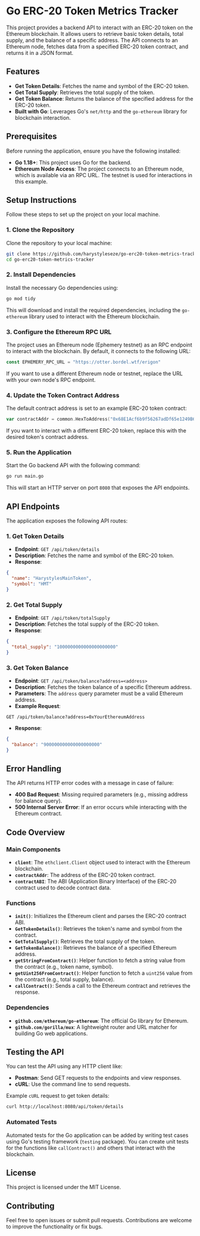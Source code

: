 # Go ERC-20 Token Metrics Tracker

This project provides a backend API to interact with an ERC-20 token on the Ethereum blockchain. It allows users to retrieve basic token details, total supply, and the balance of a specific address. The API connects to an Ethereum node, fetches data from a specified ERC-20 token contract, and returns it in a JSON format.

## Features

- **Get Token Details**: Fetches the name and symbol of the ERC-20 token.
- **Get Total Supply**: Retrieves the total supply of the token.
- **Get Token Balance**: Returns the balance of the specified address for the ERC-20 token.
- **Built with Go**: Leverages Go's `net/http` and the `go-ethereum` library for blockchain interaction.

## Prerequisites

Before running the application, ensure you have the following installed:

- **Go 1.18+**: This project uses Go for the backend.
- **Ethereum Node Access**: The project connects to an Ethereum node, which is available via an RPC URL. The testnet is used for interactions in this example.

## Setup Instructions

Follow these steps to set up the project on your local machine.

### 1. Clone the Repository

Clone the repository to your local machine:

```bash
git clone https://github.com/harystyleseze/go-erc20-token-metrics-tracker.git
cd go-erc20-token-metrics-tracker
```

### 2. Install Dependencies

Install the necessary Go dependencies using:

```bash
go mod tidy
```

This will download and install the required dependencies, including the `go-ethereum` library used to interact with the Ethereum blockchain.

### 3. Configure the Ethereum RPC URL

The project uses an Ethereum node (Ephemery testnet) as an RPC endpoint to interact with the blockchain. By default, it connects to the following URL:

```go
const EPHEMERY_RPC_URL = "https://otter.bordel.wtf/erigon"
```

If you want to use a different Ethereum node or testnet, replace the URL with your own node's RPC endpoint.

### 4. Update the Token Contract Address

The default contract address is set to an example ERC-20 token contract:

```go
var contractAddr = common.HexToAddress("0x68E1Acf6b9f56267adDf65e1249B6aE321c0560E")
```

If you want to interact with a different ERC-20 token, replace this with the desired token's contract address.

### 5. Run the Application

Start the Go backend API with the following command:

```bash
go run main.go
```

This will start an HTTP server on port `8080` that exposes the API endpoints.

## API Endpoints

The application exposes the following API routes:

### 1. **Get Token Details**

- **Endpoint**: `GET /api/token/details`
- **Description**: Fetches the name and symbol of the ERC-20 token.
- **Response**:

```json
{
  "name": "HarystylesMainToken",
  "symbol": "HMT"
}
```

### 2. **Get Total Supply**

- **Endpoint**: `GET /api/token/totalSupply`
- **Description**: Fetches the total supply of the ERC-20 token.
- **Response**:

```json
{
  "total_supply": "1000000000000000000000"
}
```

### 3. **Get Token Balance**

- **Endpoint**: `GET /api/token/balance?address=<address>`
- **Description**: Fetches the token balance of a specific Ethereum address.
- **Parameters**: The `address` query parameter must be a valid Ethereum address.
- **Example Request**:

```
GET /api/token/balance?address=0xYourEthereumAddress
```

- **Response**:

```json
{
  "balance": "900000000000000000000"
}
```

## Error Handling

The API returns HTTP error codes with a message in case of failure:

- **400 Bad Request**: Missing required parameters (e.g., missing address for balance query).
- **500 Internal Server Error**: If an error occurs while interacting with the Ethereum contract.

## Code Overview

### Main Components

- **`client`**: The `ethclient.Client` object used to interact with the Ethereum blockchain.
- **`contractAddr`**: The address of the ERC-20 token contract.
- **`contractABI`**: The ABI (Application Binary Interface) of the ERC-20 contract used to decode contract data.

### Functions

- **`init()`**: Initializes the Ethereum client and parses the ERC-20 contract ABI.
- **`GetTokenDetails()`**: Retrieves the token's name and symbol from the contract.
- **`GetTotalSupply()`**: Retrieves the total supply of the token.
- **`GetTokenBalance()`**: Retrieves the balance of a specified Ethereum address.
- **`getStringFromContract()`**: Helper function to fetch a string value from the contract (e.g., token name, symbol).
- **`getUint256FromContract()`**: Helper function to fetch a `uint256` value from the contract (e.g., total supply, balance).
- **`callContract()`**: Sends a call to the Ethereum contract and retrieves the response.

### Dependencies

- **`github.com/ethereum/go-ethereum`**: The official Go library for Ethereum.
- **`github.com/gorilla/mux`**: A lightweight router and URL matcher for building Go web applications.

## Testing the API

You can test the API using any HTTP client like:

- **Postman**: Send GET requests to the endpoints and view responses.
- **cURL**: Use the command line to send requests.

Example `cURL` request to get token details:

```bash
curl http://localhost:8080/api/token/details
```

### Automated Tests

Automated tests for the Go application can be added by writing test cases using Go's testing framework (`testing` package). You can create unit tests for the functions like `callContract()` and others that interact with the blockchain.

## License

This project is licensed under the MIT License.

## Contributing

Feel free to open issues or submit pull requests. Contributions are welcome to improve the functionality or fix bugs.
